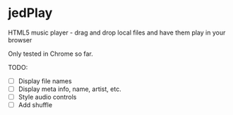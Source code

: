 jedPlay
=======

HTML5 music player - drag and drop local files and have them play in your browser

Only tested in Chrome so far.

TODO:

- [ ] Display file names
- [ ] Display meta info, name, artist, etc.
- [ ] Style audio controls
- [ ] Add shuffle
